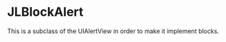 JLBlockAlert
============

This is a subclass of the UIAlertView in order to make it implement blocks.
